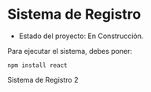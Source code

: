 <h1> Sistema de Registro</h1>

- Estado del proyecto: En Construcción.

Para ejecutar el sistema, debes poner: 

```npm install react```

Sistema de Registro 2
